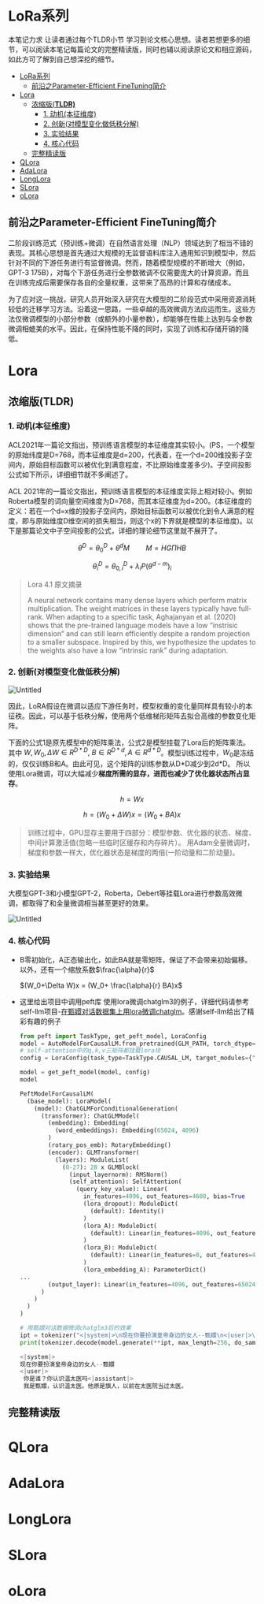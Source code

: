 # LoRa系列

本笔记力求 让读者通过每个TLDR小节 学习到论文核心思想。读者若想更多的细节，可以阅读本笔记每篇论文的完整精读版，同时也辅以阅读原论文和相应源码，如此方可了解到自己想深挖的细节。

- [LoRa系列](#lora系列)
  - [前沿之Parameter-Efficient FineTuning简介](#前沿之parameter-efficient-finetuning简介)
- [Lora](#lora)
  - [浓缩版(**TLDR)**](#浓缩版tldr)
    - [1. 动机(本征维度)](#1-动机本征维度)
    - [2. 创新(对模型变化做低秩分解)](#2-创新对模型变化做低秩分解)
    - [3. 实验结果](#3-实验结果)
    - [4. 核心代码](#4-核心代码)
  - [完整精读版](#完整精读版)
- [QLora](#qlora)
- [AdaLora](#adalora)
- [LongLora](#longlora)
- [SLora](#slora)
- [oLora](#olora)


## 前沿之Parameter-Efficient FineTuning简介

二阶段训练范式（预训练+微调）在自然语言处理（NLP）领域达到了相当不错的表现。其核心思想是首先通过大规模的无监督语料库注入通用知识到模型中，然后针对不同的下游任务进行有监督微调。然而，随着模型规模的不断增大（例如，GPT-3 175B），对每个下游任务进行全参数微调不仅需要庞大的计算资源，而且在训练完成后需要保存各自的全量权重，这带来了高昂的计算和存储成本。

为了应对这一挑战，研究人员开始深入研究在大模型的二阶段范式中采用资源消耗较低的迁移学习方法。沿着这一思路，一些卓越的高效微调方法应运而生。这些方法仅微调模型的小部分参数（或额外的小量参数），却能够在性能上达到与全参数微调相媲美的水平。因此，在保持性能不降的同时，实现了训练和存储开销的降低。

# Lora

## 浓缩版(**TLDR)**

### 1. 动机(本征维度)

ACL2021年一篇论文指出，预训练语言模型的本征维度其实较小。(PS，一个模型的原始纬度是D=768，而本征维度是d=200，代表着，在一个d=200维投影子空间内，原始目标函数可以被优化到满意程度，不比原始维度差多少)。子空间投影公式如下所示，详细细节就不多阐述了。

ACL 2021年的一篇论文指出，预训练语言模型的本征维度实际上相对较小。例如Roberta模型的词向量空间维度为D=768，而其本征维度为d=200。(本征维度的定义：若在一个d=x维的投影子空间内，原始目标函数可以被优化到令人满意的程度，即与原始维度D维空间的损失相当，则这个x的下界就是模型的本征维度)。以下是那篇论文中子空间投影的公式，详细的理论细节这里就不展开了。


$$
\theta^{D}=\theta_{0}^{D}+\theta^{d} M \quad\quad M=H G \Pi H B
$$

$$
\theta_{i}^{D}=\theta_{0, i}^{D}+\lambda_{i} P\left(\theta^{d-m}\right)_{i}
$$



> Lora 4.1 原文摘录
> 
> 
> A neural network contains many dense layers which perform matrix multiplication. The weight matrices in these layers typically have full-rank. When adapting to a specific task, Aghajanyan et al. (2020) shows that the pre-trained language models have a low “instrisic dimension” and can still learn efficiently despite a random projection to a smaller subspace. Inspired by this, we hypothesize the updates to the weights also have a low “intrinsic rank” during adaptation.
> 

### 2. 创新(对模型变化做低秩分解)

![Untitled](image/Untitled%202.png)

因此，LoRA假设在微调以适应下游任务时，模型权重的变化量同样具有较小的本征秩。因此，可以基于低秩分解，使用两个低维梯形矩阵去拟合高维的参数变化矩阵。

下面的公式1是原先模型中的矩阵乘法，公式2是模型挂载了Lora后的矩阵乘法。其中 $W,W_0,\Delta W\in R^{D*D},\ B\in R^{D*d}, A\in R^{d*D}$。模型训练过程中，$W_0$是冻结的，仅仅训练B和A。由此可见，这个矩阵的训练参数从D\*D减少到2d\*D。
所以使用Lora微调，可以大幅减少**梯度所需的显存，进而也减少了优化器状态所占显存**。

$$
h = Wx
$$

$$
h = (W_0+\Delta W)x = (W_0+BA)x
$$

> 训练过程中，GPU显存主要用于四部分：模型参数、优化器的状态、梯度、中间计算激活值(忽略一些临时区缓存和内存碎片）。
用Adam全量微调时，梯度和参数一样大，优化器状态是梯度的两倍(一阶动量和二阶动量)。
> 

### 3. 实验结果

大模型GPT-3和小模型GPT-2，Roberta，Debert等挂载Lora进行参数高效微调，都取得了和全量微调相当甚至更好的效果。

![Untitled](image/Untitled%203.png)

### 4. 核心代码

- B零初始化，A正态输出化，如此BA就是零矩阵，保证了不会带来初始偏移。
  以外，还有一个缩放系数$\frac{\alpha}{r}$
  
    $(W_0+\Delta W)x = (W_0+ \frac{\alpha}{r} BA)x$
  
- 这里给出项目中调用peft库 使用lora微调chatglm3的例子，详细代码请参考self-llm项目-[在甄嬛对话数据集上用lora微调chatglm](https://github.com/datawhalechina/self-llm/blob/master/ChatGLM/06-ChatGLM3-6B-Lora%E5%BE%AE%E8%B0%83.ipynb)。感谢self-llm给出了精彩有趣的例子
  
    ```python
    from peft import TaskType, get_peft_model, LoraConfig
    model = AutoModelForCausalLM.from_pretrained(GLM_PATH, torch_dtype=torch.half, trust_remote_code=True, low_cpu_mem_usage=True)
    # self-attention中的q,k,v三矩阵都挂载lora块
    config = LoraConfig(task_type=TaskType.CAUSAL_LM, target_modules={"query_key_value"}, r=8, lora_alpha=32)  
  
    model = get_peft_model(model, config)
    model
    ```
    
    ```python
    PeftModelForCausalLM(
      (base_model): LoraModel(
        (model): ChatGLMForConditionalGeneration(
          (transformer): ChatGLMModel(
            (embedding): Embedding(
              (word_embeddings): Embedding(65024, 4096)
            )
            (rotary_pos_emb): RotaryEmbedding()
            (encoder): GLMTransformer(
              (layers): ModuleList(
                (0-27): 28 x GLMBlock(
                  (input_layernorm): RMSNorm()
                  (self_attention): SelfAttention(
                    (query_key_value): Linear(
                      in_features=4096, out_features=4608, bias=True
                      (lora_dropout): ModuleDict(
                        (default): Identity()
                      )
                      (lora_A): ModuleDict(
                        (default): Linear(in_features=4096, out_features=8, bias=False)
                      )
                      (lora_B): ModuleDict(
                        (default): Linear(in_features=8, out_features=4608, bias=False)
                      )
                      (lora_embedding_A): ParameterDict()
    ...
            (output_layer): Linear(in_features=4096, out_features=65024, bias=False)
          )
        )
      )
    )
    ```
    
    ```python
    # 用甄嬛对话数据微调chatglm3后的效果
    ipt = tokenizer("<|system|>\n现在你要扮演皇帝身边的女人--甄嬛\n<|user|>\n {}\n{}".format("你是谁？你认识温太医吗", "").strip() + "<|assistant|>\n", return_tensors="pt").to(model.device)
    print(tokenizer.decode(model.generate(**ipt, max_length=256, do_sample=True)[0], skip_special_tokens=True).strip('[gMASK]sop '))
    ```
    
    ```python
    <|system|>
    现在你要扮演皇帝身边的女人--甄嬛
    <|user|>
     你是谁？你认识温太医吗<|assistant|>
     我是甄嬛，认识温太医。他原是旗人，以前在太医院当过太医。
    ```
    

## 完整精读版

# QLora

# AdaLora

# LongLora

# SLora

# oLora